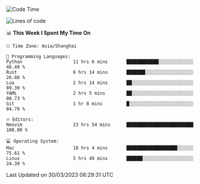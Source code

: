 <!--START_SECTION:waka-->
![Code Time](http://img.shields.io/badge/Code%20Time-1%2C264%20hrs%2028%20mins-blue)

![Lines of code](https://img.shields.io/badge/From%20Hello%20World%20I%27ve%20Written-107.1%20thousand%20lines%20of%20code-blue)

📊 **This Week I Spent My Time On** 

```text
🕑︎ Time Zone: Asia/Shanghai

💬 Programming Languages: 
Python                   11 hrs 6 mins       ████████████░░░░░░░░░░░░░   46.49 % 
Rust                     6 hrs 14 mins       ███████░░░░░░░░░░░░░░░░░░   26.08 % 
Lua                      2 hrs 14 mins       ██░░░░░░░░░░░░░░░░░░░░░░░   09.39 % 
YAML                     2 hrs 5 mins        ██░░░░░░░░░░░░░░░░░░░░░░░   08.73 % 
Git                      1 hr 8 mins         █░░░░░░░░░░░░░░░░░░░░░░░░   04.79 % 

🔥 Editors: 
Neovim                   23 hrs 54 mins      █████████████████████████   100.00 % 

💻 Operating System: 
Mac                      18 hrs 4 mins       ███████████████████░░░░░░   75.61 % 
Linux                    5 hrs 49 mins       ██████░░░░░░░░░░░░░░░░░░░   24.39 % 
```


 Last Updated on 30/03/2023 06:29:31 UTC
<!--END_SECTION:waka-->
